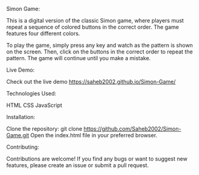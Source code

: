 Simon Game:

This is a digital version of the classic Simon game, where players must repeat a sequence of colored buttons in the correct order. The game features four different colors.

To play the game, simply press any key and watch as the pattern is shown on the screen. Then, click on the buttons in the correct order to repeat the pattern. The game will continue until you make a mistake.

Live Demo:

Check out the live demo https://saheb2002.github.io/Simon-Game/

Technologies Used:

HTML
CSS
JavaScript

Installation:

Clone the repository: git clone https://github.com/Saheb2002/Simon-Game.git
Open the index.html file in your preferred browser.

Contributing:

Contributions are welcome! If you find any bugs or want to suggest new features, please create an issue or submit a pull request.
